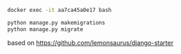 ```bash
docker exec -it aa7ca45a0e17 bash

python manage.py makemigrations
python manage.py migrate
```

based on https://github.com/lemonsaurus/django-starter